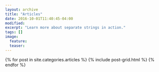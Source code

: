 ```yaml
---
layout: archive
title: "Articles"
date: 2016-10-01T11:40:45-04:00
modified:
excerpt: "Learn more about separate strings in action."
tags: []
image:
  feature:
  teaser:
---
```


<div class="tiles">
{% for post in site.categories.articles %}
  {% include post-grid.html %}
{% endfor %}
</div><!-- /.tiles -->